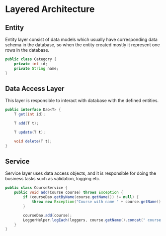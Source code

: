 # Layered Architecture

## Entity

Entity layer consist of data models which usually have corresponding data schema in the database, so when the entity
created mostly it represent one rows in the database.

```java
public class Category {
    private int id;
    private String name;
}
```

## Data Access Layer

This layer is responsible to interact with database with the defined entities.

```java
public interface Dao<T> {
    T get(int id);

    T add(T t);

    T update(T t);

    void delete(T t);
}
```

## Service

Service layer uses data access objects, and it is responsible for doing the business tasks such as validation, logging
etc.

```java
public class CourseService {
    public void add(Course course) throws Exception {
        if (courseDao.getByName(course.getName()) != null) {
            throw new Exception("Course with name " + course.getName() + " already exists");
        }

        courseDao.add(course);
        LoggerHelper.logEach(loggers, course.getName().concat(" course added"));
    }
}
```